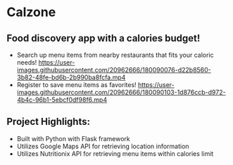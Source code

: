 # Calzone
## Food discovery app with a calories budget!
- Search up menu items from nearby restaurants that fits your caloric needs!
https://user-images.githubusercontent.com/20962666/180090076-d22b8560-3b82-48fe-bd6b-2b990ba8fcfa.mp4
- Register to save menu items as favorites!
https://user-images.githubusercontent.com/20962666/180090103-1d876ccb-d972-4b4c-96b1-5ebcf0df98f6.mp4
## Project Highlights:
- Built with Python with Flask framework
- Utilizes Google Maps API for retrieving location information
- Utilizes Nutritionix API for retrieving menu items within calories limit
